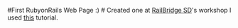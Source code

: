 #First RubyonRails Web Page :) #
Created one at [RailBridge SD](http://www.railsbridge.org/)'s workshop
I used [this](http://docs.railsbridge.org/job-board/job-board) tutorial.
